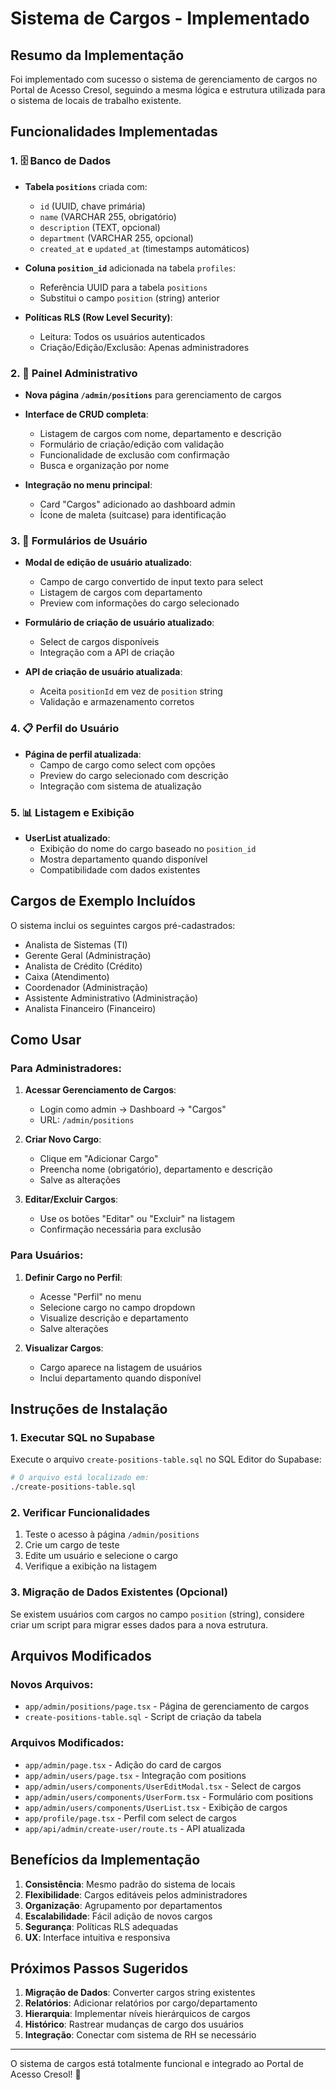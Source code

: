 # Sistema de Cargos - Implementado

## Resumo da Implementação

Foi implementado com sucesso o sistema de gerenciamento de cargos no Portal de Acesso Cresol, seguindo a mesma lógica e estrutura utilizada para o sistema de locais de trabalho existente.

## Funcionalidades Implementadas

### 1. 🗄️ Banco de Dados
- **Tabela `positions`** criada com:
  - `id` (UUID, chave primária)
  - `name` (VARCHAR 255, obrigatório)
  - `description` (TEXT, opcional)
  - `department` (VARCHAR 255, opcional)
  - `created_at` e `updated_at` (timestamps automáticos)

- **Coluna `position_id`** adicionada na tabela `profiles`:
  - Referência UUID para a tabela `positions`
  - Substitui o campo `position` (string) anterior

- **Políticas RLS (Row Level Security)**:
  - Leitura: Todos os usuários autenticados
  - Criação/Edição/Exclusão: Apenas administradores

### 2. 🔧 Painel Administrativo
- **Nova página `/admin/positions`** para gerenciamento de cargos
- **Interface de CRUD completa**:
  - Listagem de cargos com nome, departamento e descrição
  - Formulário de criação/edição com validação
  - Funcionalidade de exclusão com confirmação
  - Busca e organização por nome

- **Integração no menu principal**:
  - Card "Cargos" adicionado ao dashboard admin
  - Ícone de maleta (suitcase) para identificação

### 3. 👥 Formulários de Usuário
- **Modal de edição de usuário atualizado**:
  - Campo de cargo convertido de input texto para select
  - Listagem de cargos com departamento
  - Preview com informações do cargo selecionado

- **Formulário de criação de usuário atualizado**:
  - Select de cargos disponíveis
  - Integração com a API de criação

- **API de criação de usuário atualizada**:
  - Aceita `positionId` em vez de `position` string
  - Validação e armazenamento corretos

### 4. 📋 Perfil do Usuário
- **Página de perfil atualizada**:
  - Campo de cargo como select com opções
  - Preview do cargo selecionado com descrição
  - Integração com sistema de atualização

### 5. 📊 Listagem e Exibição
- **UserList atualizado**:
  - Exibição do nome do cargo baseado no `position_id`
  - Mostra departamento quando disponível
  - Compatibilidade com dados existentes

## Cargos de Exemplo Incluídos

O sistema inclui os seguintes cargos pré-cadastrados:
- Analista de Sistemas (TI)
- Gerente Geral (Administração)
- Analista de Crédito (Crédito)
- Caixa (Atendimento)
- Coordenador (Administração)
- Assistente Administrativo (Administração)
- Analista Financeiro (Financeiro)

## Como Usar

### Para Administradores:

1. **Acessar Gerenciamento de Cargos**:
   - Login como admin → Dashboard → "Cargos"
   - URL: `/admin/positions`

2. **Criar Novo Cargo**:
   - Clique em "Adicionar Cargo"
   - Preencha nome (obrigatório), departamento e descrição
   - Salve as alterações

3. **Editar/Excluir Cargos**:
   - Use os botões "Editar" ou "Excluir" na listagem
   - Confirmação necessária para exclusão

### Para Usuários:

1. **Definir Cargo no Perfil**:
   - Acesse "Perfil" no menu
   - Selecione cargo no campo dropdown
   - Visualize descrição e departamento
   - Salve alterações

2. **Visualizar Cargos**:
   - Cargo aparece na listagem de usuários
   - Inclui departamento quando disponível

## Instruções de Instalação

### 1. Executar SQL no Supabase
Execute o arquivo `create-positions-table.sql` no SQL Editor do Supabase:

```bash
# O arquivo está localizado em:
./create-positions-table.sql
```

### 2. Verificar Funcionalidades
1. Teste o acesso à página `/admin/positions`
2. Crie um cargo de teste
3. Edite um usuário e selecione o cargo
4. Verifique a exibição na listagem

### 3. Migração de Dados Existentes (Opcional)
Se existem usuários com cargos no campo `position` (string), considere criar um script para migrar esses dados para a nova estrutura.

## Arquivos Modificados

### Novos Arquivos:
- `app/admin/positions/page.tsx` - Página de gerenciamento de cargos
- `create-positions-table.sql` - Script de criação da tabela

### Arquivos Modificados:
- `app/admin/page.tsx` - Adição do card de cargos
- `app/admin/users/page.tsx` - Integração com positions
- `app/admin/users/components/UserEditModal.tsx` - Select de cargos
- `app/admin/users/components/UserForm.tsx` - Formulário com positions
- `app/admin/users/components/UserList.tsx` - Exibição de cargos
- `app/profile/page.tsx` - Perfil com select de cargos
- `app/api/admin/create-user/route.ts` - API atualizada

## Benefícios da Implementação

1. **Consistência**: Mesmo padrão do sistema de locais
2. **Flexibilidade**: Cargos editáveis pelos administradores
3. **Organização**: Agrupamento por departamentos
4. **Escalabilidade**: Fácil adição de novos cargos
5. **Segurança**: Políticas RLS adequadas
6. **UX**: Interface intuitiva e responsiva

## Próximos Passos Sugeridos

1. **Migração de Dados**: Converter cargos string existentes
2. **Relatórios**: Adicionar relatórios por cargo/departamento
3. **Hierarquia**: Implementar níveis hierárquicos de cargos
4. **Histórico**: Rastrear mudanças de cargo dos usuários
5. **Integração**: Conectar com sistema de RH se necessário

---

O sistema de cargos está totalmente funcional e integrado ao Portal de Acesso Cresol! 🎉